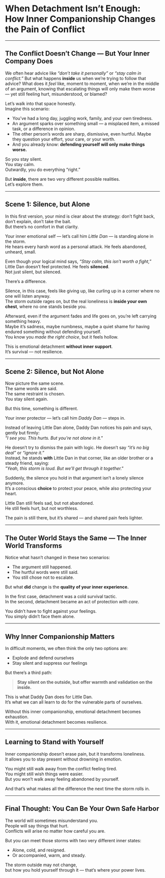 # **When Detachment Isn’t Enough: How Inner Companionship Changes the Pain of Conflict**

---

## **The Conflict Doesn’t Change — But Your Inner Company Does**

We often hear advice like *“don’t take it personally”* or *“stay calm in conflict.”* But what happens **inside** us when we’re trying to follow that advice? What does it *feel* like, moment to moment, when we’re in the middle of an argument, knowing that escalating things will only make them worse — yet still feeling hurt, misunderstood, or blamed?

Let’s walk into that space honestly.  
Imagine this scenario:

- You’ve had a long day, juggling work, family, and your own tiredness.
- An argument sparks over something small — a misplaced item, a missed task, or a difference in opinion.
- The other person’s words are sharp, dismissive, even hurtful. Maybe they question your effort, your care, or your worth.
- And you already know: **defending yourself will only make things worse.**

So you stay silent.  
You stay calm.  
Outwardly, you do everything “right.”

But **inside**, there are two very different possible realities.  
Let’s explore them.

---

## **Scene 1: Silence, but Alone**

In this first version, your mind is clear about the strategy: don’t fight back, don’t explain, don’t take the bait.  
But there’s no comfort in that clarity.

Your inner emotional self — let’s call him *Little Dan* — is standing alone in the storm.  
He hears every harsh word as a personal attack. He feels abandoned, unheard, small.

Even though your logical mind says, *“Stay calm, this isn’t worth a fight,”* Little Dan doesn’t feel protected. He feels **silenced**.  
Not just silent, but silenced.

There’s a difference.

Silence, in this case, feels like giving up, like curling up in a corner where no one will listen anyway.  
The storm outside rages on, but the real loneliness is **inside your own chest**, where no one stands beside you.

Afterward, even if the argument fades and life goes on, you’re left carrying something heavy.  
Maybe it’s sadness, maybe numbness, maybe a quiet shame for having endured something without defending yourself.  
You know you *made the right choice*, but it feels hollow.

This is emotional detachment **without inner support**.  
It’s survival — not resilience.

---

## **Scene 2: Silence, but Not Alone**

Now picture the same scene.  
The same words are said.  
The same restraint is chosen.  
You stay silent again.

But this time, something is different.  

Your inner protector — let’s call him *Daddy Dan* — steps in.  

Instead of leaving Little Dan alone, Daddy Dan notices his pain and says, gently but firmly:  
*"I see you. This hurts. But you’re not alone in it."*

He doesn’t try to dismiss the pain with logic. He doesn’t say *“it’s no big deal”* or *“ignore it.”*  
Instead, he stands **with** Little Dan in that corner, like an older brother or a steady friend, saying:  
*"Yeah, this storm is loud. But we’ll get through it together."*

Suddenly, the silence you hold in that argument isn’t a lonely silence anymore.  
It’s a conscious **choice** to protect your peace, while also protecting your heart.

Little Dan still feels sad, but not abandoned.  
He still feels hurt, but not worthless.

The pain is still there, but it’s shared — and shared pain feels lighter.

---

## **The Outer World Stays the Same — The Inner World Transforms**

Notice what hasn’t changed in these two scenarios:
- The argument still happened.
- The hurtful words were still said.
- You still chose not to escalate.

But what **did** change is the **quality of your inner experience.**

In the first case, detachment was a cold survival tactic.  
In the second, detachment became an act of protection *with care*.  

You didn’t have to fight against your feelings.  
You simply didn’t face them alone.

---

## **Why Inner Companionship Matters**

In difficult moments, we often think the only two options are:
- Explode and defend ourselves
- Stay silent and suppress our feelings

But there’s a third path:

> **Stay silent on the outside, but offer warmth and validation on the inside.**

This is what Daddy Dan does for Little Dan.  
It’s what we can all learn to do for the vulnerable parts of ourselves.

Without this inner companionship, emotional detachment becomes exhaustion.  
With it, emotional detachment becomes resilience.

---

## **Learning to Stand with Yourself**

Inner companionship doesn’t erase pain, but it transforms loneliness.  
It allows you to stay present without drowning in emotion.

You might still walk away from the conflict feeling tired.  
You might still wish things were easier.  
But you won’t walk away feeling abandoned by yourself.

And that’s what makes all the difference the next time the storm rolls in.

---

## **Final Thought: You Can Be Your Own Safe Harbor**

The world will sometimes misunderstand you.  
People will say things that hurt.  
Conflicts will arise no matter how careful you are.

But you can meet those storms with two very different inner states:
- Alone, cold, and resigned.
- Or accompanied, warm, and steady.

The storm outside may not change,  
but how you hold yourself through it — that’s where your power lives.
